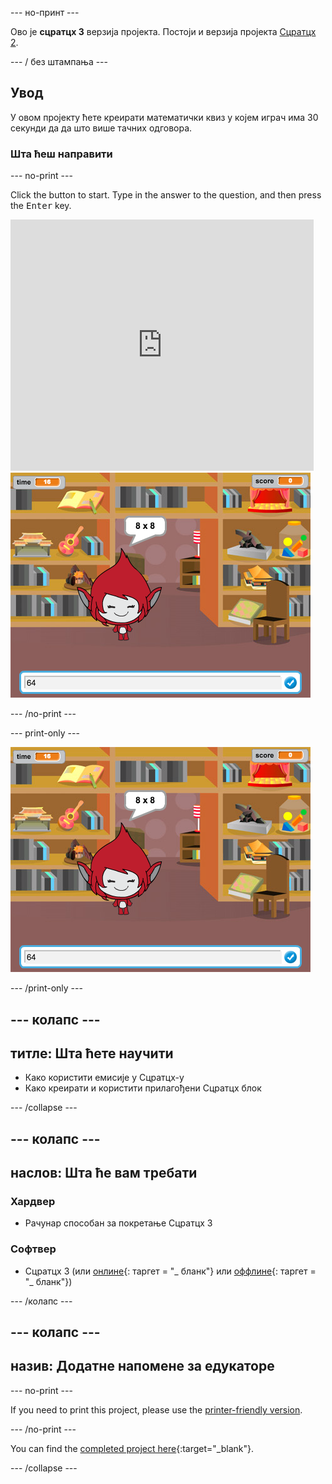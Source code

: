 \--- но-принт \---

Ово је **сцратцх 3** верзија пројекта. Постоји и верзија пројекта [Сцратцх 2](https://projects.raspberrypi.org/en/projects/brain-game-scratch2).

\--- / без штампања \---

## Увод

У овом пројекту ћете креирати математички квиз у којем играч има 30 секунди да да што више тачних одговора.

### Шта ћеш направити

\--- no-print \---

Click the button to start. Type in the answer to the question, and then press the <kbd>Enter</kbd> key.

<div class="scratch-preview">
  <iframe allowtransparency="true" width="485" height="402" src="https://scratch.mit.edu/projects/embed/250234955/?autostart=false" frameborder="0" scrolling="no"></iframe>
  <img src="images/brain-final.png">
</div>

\--- /no-print \---

\--- print-only \---

![Brain Game](images/brain-final.png)

\--- /print-only \---

## \--- колапс \---

## титле: Шта ћете научити

+ Како користити емисије у Сцратцх-у
+ Како креирати и користити прилагођени Сцратцх блок

\--- /collapse \---

## \--- колапс \---

## наслов: Шта ће вам требати

### Хардвер

+ Рачунар способан за покретање Сцратцх 3

### Софтвер

+ Сцратцх 3 (или [онлине](http://rpf.io/scratchon){: таргет = "_ бланк"} или [оффлине](http://rpf.io/scratchoff){: таргет = "_ бланк"})

\--- /колапс \---

## \--- колапс \---

## назив: Додатне напомене за едукаторе

\--- no-print \---

If you need to print this project, please use the [printer-friendly version](https://projects.raspberrypi.org/en/projects/brain-game/print).

\--- /no-print \---

You can find the [completed project here](http://rpf.io/p/en/brain-game-get){:target="_blank"}.

\--- /collapse \---